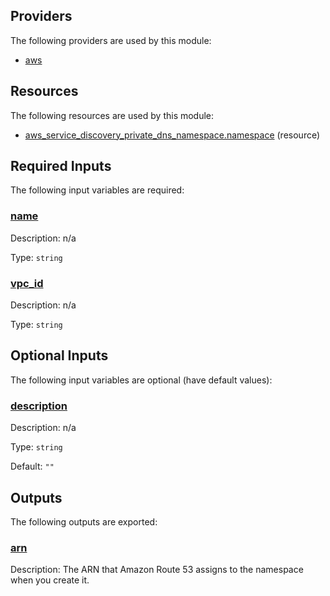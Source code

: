 <!-- BEGIN_TF_DOCS -->


## Providers

The following providers are used by this module:

- <a name="provider_aws"></a> [aws](#provider\_aws)

## Resources

The following resources are used by this module:

- [aws_service_discovery_private_dns_namespace.namespace](https://registry.terraform.io/providers/hashicorp/aws/latest/docs/resources/service_discovery_private_dns_namespace) (resource)

## Required Inputs

The following input variables are required:

### <a name="input_name"></a> [name](#input\_name)

Description: n/a

Type: `string`

### <a name="input_vpc_id"></a> [vpc\_id](#input\_vpc\_id)

Description: n/a

Type: `string`

## Optional Inputs

The following input variables are optional (have default values):

### <a name="input_description"></a> [description](#input\_description)

Description: n/a

Type: `string`

Default: `""`

## Outputs

The following outputs are exported:

### <a name="output_arn"></a> [arn](#output\_arn)

Description: The ARN that Amazon Route 53 assigns to the namespace when you create it.
<!-- END_TF_DOCS -->